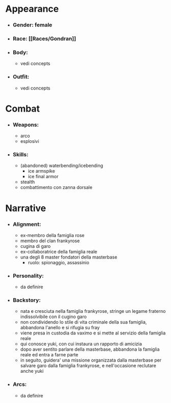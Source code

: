 # Appearance

- ### Gender: female
- ### Race: [[Races/Gondran]]
- ### Body: 
	- vedi concepts
- ### Outfit:
	- vedi concepts

# Combat

- ### Weapons:
	- arco
	- esplosivi

- ### Skills:
	- (abandoned) waterbending/icebending
		- ice armspike
		- ice final armor
	- stealth
	- combattimento con zanna dorsale

# Narrative

- ### Alignment:
	- ex-membro della famiglia rose
	- membro del clan frankyrose
	- cugina di garo
	- ex-collaboratrice della famiglia reale
	- una degli 8 master fondatori della masterbase
		- ruolo: spionaggio, assassinio
- ### Personality:
	- da definire
- ### Backstory:
	- nata e cresciuta nella famiglia frankyrose, stringe un legame fraterno indissolvibile con il cugino garo
	- non condividendo lo stile di vita criminale della sua famiglia, abbandona l'anello e si rifugia su fray
	- viene presa in custodia da vaximo e si mette al servizio della famiglia reale
	- qui conosce yuki, con cui instaura un rapporto di amicizia
	- dopo aver sentito parlare della masterbase, abbandona la famiglia reale ed entra a farne parte
	- in seguito, guidera' una missione organizzata dalla masterbase per salvare garo dalla famiglia frankyrose, e nell'occasione reclutare anche yuki
- ### Arcs:
	- da definire